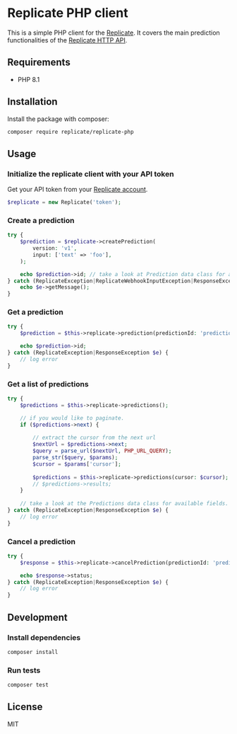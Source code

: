 # Replicate PHP client

This is a simple PHP client for the [Replicate](https://replicate.com/). It covers the main prediction functionalities
of the [Replicate HTTP API](https://replicate.com/docs/reference/http).

## Requirements

- PHP 8.1

## Installation

Install the package with composer:

```bash
composer require replicate/replicate-php
```

## Usage

### Initialize the replicate client with your API token

Get your API token from your [Replicate account](https://replicate.com/account).

```php
$replicate = new Replicate('token');
```

### Create a prediction

```php
try {
    $prediction = $replicate->createPrediction(
        version: 'v1',
        input: ['text' => 'foo'],
    );

    echo $prediction->id; // take a look at Prediction data class for available fields
} catch (ReplicateException|ReplicateWebhookInputException|ResponseException $e) {
    echo $e->getMessage();
}
```

### Get a prediction

```php
try {
    $prediction = $this->replicate->prediction(predictionId: 'prediction-id');

    echo $prediction->id;
} catch (ReplicateException|ResponseException $e) {
    // log error
}
```

### Get a list of predictions

```php
try {
    $predictions = $this->replicate->predictions();

    // if you would like to paginate.
    if ($predictions->next) {
        
        // extract the cursor from the next url
        $nextUrl = $predictions->next;
        $query = parse_url($nextUrl, PHP_URL_QUERY);
        parse_str($query, $params);
        $cursor = $params['cursor'];
        
        $predictions = $this->replicate->predictions(cursor: $cursor);
        // $predictions->results;
    }
    
    // take a look at the Predictions data class for available fields.
} catch (ReplicateException|ResponseException $e) {
    // log error
}
```

### Cancel a prediction

```php
try {
    $response = $this->replicate->cancelPrediction(predictionId: 'prediction-id');

    echo $response->status;
} catch (ReplicateException|ResponseException $e) {
    // log error
}
```

## Development

### Install dependencies

```bash
composer install
```

### Run tests

```bash
composer test
```

## License

MIT